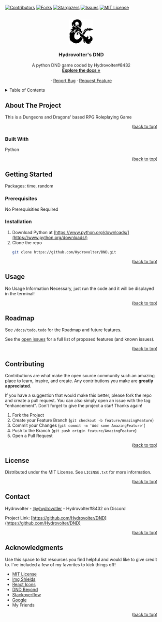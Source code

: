<a name="readme-top"></a>




<!-- PROJECT SHIELDS -->

[![Contributors][contributors-shield]][contributors-url]
[![Forks][forks-shield]][forks-url]
[![Stargazers][stars-shield]][stars-url]
[![Issues][issues-shield]][issues-url]
[![MIT License][license-shield]][license-url]



<!-- PROJECT LOGO -->
<br />
<div align="center">
  <a href="https://github.com/Hydrovolter/DND">
    <img src="assets/dnd-icon.png" alt="Logo" width="80" height="80">
  </a>

  <h3 align="center">Hydrovolter's DND</h3>

  <p align="center">
    A python DND game coded by Hydrovolter#8432
    <br />
    <a href="https://github.com/Hydrovolter/DND"><strong>Explore the docs »</strong></a>
    <br />
    <br />
    ·
    <a href="https://github.com/Hydrovolter/DND/issues">Report Bug</a>
    ·
    <a href="https://github.com/Hydrovolter/DND/issues">Request Feature</a>
  </p>
</div>



<!-- TABLE OF CONTENTS -->
<details>
  <summary>Table of Contents</summary>
  <ol>
    <li>
      <a href="#about-the-project">About The Project</a>
      <ul>
        <li><a href="#built-with">Built With</a></li>
      </ul>
    </li>
    <li>
      <a href="#getting-started">Getting Started</a>
      <ul>
        <li><a href="#prerequisites">Prerequisites</a></li>
        <li><a href="#installation">Installation</a></li>
      </ul>
    </li>
    <li><a href="#usage">Usage</a></li>
    <li><a href="#roadmap">Roadmap</a></li>
    <li><a href="#contributing">Contributing</a></li>
    <li><a href="#license">License</a></li>
    <li><a href="#contact">Contact</a></li>
    <li><a href="#acknowledgments">Acknowledgments</a></li>
  </ol>
</details>



<!-- ABOUT THE PROJECT -->
## About The Project


This is a Dungeons and Dragons' based RPG Roleplaying Game

<p align="right">(<a href="#readme-top">back to top</a>)</p>



### Built With

Python

<p align="right">(<a href="#readme-top">back to top</a>)</p>



<!-- GETTING STARTED -->
## Getting Started

Packages: time, random

### Prerequisites

No Prerequisities Required

### Installation

1. Download Python at [https://www.python.org/downloads/](https://www.python.org/downloads/)
2. Clone the repo
   ```sh
   git clone https://github.com/Hydrovolter/DND.git
   ```

<p align="right">(<a href="#readme-top">back to top</a>)</p>



<!-- USAGE EXAMPLES -->
## Usage

No Usage Information Necessary, just run the code and it will be displayed in the terminal!

<p align="right">(<a href="#readme-top">back to top</a>)</p>



<!-- ROADMAP -->
## Roadmap

See `/docs/todo.todo` for the Roadmap and future features.

See the [open issues](https://github.com/Hydrovolter/DND/issues) for a full list of proposed features (and known issues).


<p align="right">(<a href="#readme-top">back to top</a>)</p>



<!-- CONTRIBUTING -->
## Contributing

Contributions are what make the open source community such an amazing place to learn, inspire, and create. Any contributions you make are **greatly appreciated**.

If you have a suggestion that would make this better, please fork the repo and create a pull request. You can also simply open an issue with the tag "enhancement".
Don't forget to give the project a star! Thanks again!

1. Fork the Project
2. Create your Feature Branch (`git checkout -b feature/AmazingFeature`)
3. Commit your Changes (`git commit -m 'Add some AmazingFeature'`)
4. Push to the Branch (`git push origin feature/AmazingFeature`)
5. Open a Pull Request

<p align="right">(<a href="#readme-top">back to top</a>)</p>



<!-- LICENSE -->
## License

Distributed under the MIT License. See `LICENSE.txt` for more information.

<p align="right">(<a href="#readme-top">back to top</a>)</p>



<!-- CONTACT -->
## Contact

Hydrovolter - [@yhydrovotler](https://twitter.com/hydrovolter) - Hydrovolter#8432 on Discord

Project Link: [https://github.com/Hydrovolter/DND](https://github.com/Hydrovolter/DND)

<p align="right">(<a href="#readme-top">back to top</a>)</p>



<!-- ACKNOWLEDGMENTS -->
## Acknowledgments

Use this space to list resources you find helpful and would like to give credit to. I've included a few of my favorites to kick things off!

* [MIT License](https://opensource.org/license/mit/)
* [Img Shields](https://shields.io/)
* [React Icons](https://react-icons.github.io/react-icons/search/)
* [DND Beyond](https://www.dndbeyond.com/)
* [Stackoverflow](https://stackoverflow.com/)
* [Google](https://google.com/)
* My Friends

<p align="right">(<a href="#readme-top">back to top</a>)</p>



<!-- MARKDOWN LINKS & IMAGES -->
<!-- https://www.markdownguide.org/basic-syntax/#reference-style-links -->
[contributors-shield]: https://img.shields.io/github/contributors/Hydrovolter/DND.svg?style=for-the-badge
[contributors-url]: https://github.com/Hydrovolter/DND/graphs/contributors
[forks-shield]: https://img.shields.io/github/forks/Hydrovolter/DND.svg?style=for-the-badge
[forks-url]: https://github.com/Hydrovolter/DND/network/members
[stars-shield]: https://img.shields.io/github/stars/Hydrovolter/DND.svg?style=for-the-badge
[stars-url]: https://github.com/Hydrovolter/DND/stargazers
[issues-shield]: https://img.shields.io/github/issues/Hydrovolter/DND.svg?style=for-the-badge
[issues-url]: https://github.com/Hydrovolter/DND/issues
[license-shield]: https://img.shields.io/github/license/Hydrovolter/DND.svg?style=for-the-badge
[license-url]: https://github.com/Hydrovolter/DND/blob/master/LICENSE.txt
[linkedin-shield]: https://img.shields.io/badge/-LinkedIn-black.svg?style=for-the-badge&logo=linkedin&colorB=555
[linkedin-url]: https://linkedin.com/in/Hydrovolter
[product-screenshot]: images/screenshot.png
[Next.js]: https://img.shields.io/badge/next.js-000000?style=for-the-badge&logo=nextdotjs&logoColor=white
[Next-url]: https://nextjs.org/
[React.js]: https://img.shields.io/badge/React-20232A?style=for-the-badge&logo=react&logoColor=61DAFB
[React-url]: https://reactjs.org/
[Vue.js]: https://img.shields.io/badge/Vue.js-35495E?style=for-the-badge&logo=vuedotjs&logoColor=4FC08D
[Vue-url]: https://vuejs.org/
[Angular.io]: https://img.shields.io/badge/Angular-DD0031?style=for-the-badge&logo=angular&logoColor=white
[Angular-url]: https://angular.io/
[Svelte.dev]: https://img.shields.io/badge/Svelte-4A4A55?style=for-the-badge&logo=svelte&logoColor=FF3E00
[Svelte-url]: https://svelte.dev/
[Laravel.com]: https://img.shields.io/badge/Laravel-FF2D20?style=for-the-badge&logo=laravel&logoColor=white
[Laravel-url]: https://laravel.com
[Bootstrap.com]: https://img.shields.io/badge/Bootstrap-563D7C?style=for-the-badge&logo=bootstrap&logoColor=white
[Bootstrap-url]: https://getbootstrap.com
[JQuery.com]: https://img.shields.io/badge/jQuery-0769AD?style=for-the-badge&logo=jquery&logoColor=white
[JQuery-url]: https://jquery.com 
